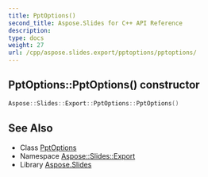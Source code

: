 ```yaml
---
title: PptOptions()
second_title: Aspose.Slides for C++ API Reference
description: 
type: docs
weight: 27
url: /cpp/aspose.slides.export/pptoptions/pptoptions/
---
```

## PptOptions::PptOptions() constructor




```cpp
Aspose::Slides::Export::PptOptions::PptOptions()
```

## See Also

* Class [PptOptions](./)
* Namespace [Aspose::Slides::Export](../)
* Library [Aspose.Slides](../../)